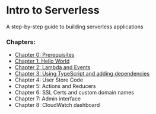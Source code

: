 # Intro to Serverless

A step-by-step guide to building serverless applications

### Chapters:
- [Chapter 0: Prerequisites](0-prerequisites.md)
- [Chapter 1: Hello World](1-hello-world.md)
- [Chapter 2: Lambda and Events](2-lambda-and-events.md)
- [Chapter 3: Using TypeScript and adding dependencies](3-using-typescript-and-adding-dependencies.md)
- Chapter 4: User Store Code
- Chapter 5: Actions and Reducers
- Chapter 6: SSL Certs and custom domain names
- Chapter 7: Admin interface
- Chapter 8: CloudWatch dashboard

